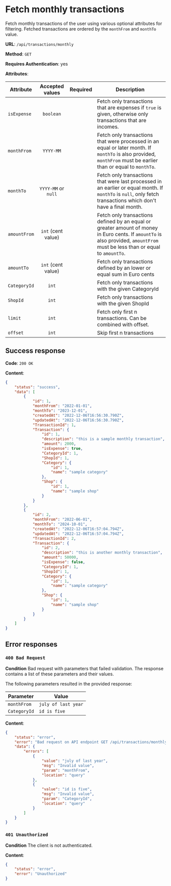 # Fetch monthly transactions

Fetch monthly transactions of the user using various optional attributes for filtering.
Fetched transactions are ordered by the `monthFrom` and `monthTo` value.

**URL**: `/api/transactions/monthly`

**Method**: `GET`

**Requires Authentication**: yes

**Attributes**:

| Attribute    |   Accepted values   | Required | Description                                                                                                                                                                  |
| ------------ | :-----------------: | :------: | ---------------------------------------------------------------------------------------------------------------------------------------------------------------------------- |
| `isExpense`  |      `boolean`      |          | Fetch only transactions that are expenses if `true` is given, otherwise only transactions that are incomes.                                                                  |
| `monthFrom`  |      `YYYY-MM`      |          | Fetch only transactions that were processed in an equal or later month. If `monthTo` is also provided, `monthFrom` must be earlier than or equal to `monthTo`.               |
| `monthTo`    | `YYYY-MM` or `null` |          | Fetch only transactions that were last processed in an earlier or equal month. If `monthTo` is `null`, only fetch transactions which don't have a final month.               |
| `amountFrom` | `int` (cent value)  |          | Fetch only transactions defined by an equal or greater amount of money in Euro cents. If `amountTo` is also provided, `amountFrom` must be less than or equal to `amountTo`. |
| `amountTo`   | `int` (cent value)  |          | Fetch only transactions defined by an lower or equal sum in Euro cents                                                                                                       |
| `CategoryId` |        `int`        |          | Fetch only transactions with the given CategoryId                                                                                                                            |
| `ShopId`     |        `int`        |          | Fetch only transactions with the given ShopId                                                                                                                                |
| `limit`      |        `int`        |          | Fetch only first n transactions. Can be combined with offset.                                                                                                                |
| `offset`     |        `int`        |          | Skip first n transactions                                                                                                                                                    |

## Success response

**Code**: `200 OK`

**Content**:
```json
{
	"status": "success",
	"data": [
		{
			"id": 1,
			"monthFrom": "2022-01-01",
			"monthTo": "2023-12-01",
			"createdAt": "2022-12-06T16:56:30.790Z",
			"updatedAt": "2022-12-06T16:56:30.790Z",
			"TransactionId": 1,
			"Transaction": {
				"id": 1,
				"description": "this is a sample monthly transaction",
				"amount": 2000,
				"isExpense": true,
				"CategoryId": 1,
				"ShopId": 1,
				"Category": {
					"id": 1,
					"name": "sample category"
				},
				"Shop": {
					"id": 1,
					"name": "sample shop"
				}
			}
		},
		{
			"id": 2,
			"monthFrom": "2022-06-01",
			"monthTo": "2024-10-01",
			"createdAt": "2022-12-06T16:57:04.794Z",
			"updatedAt": "2022-12-06T16:57:04.794Z",
			"TransactionId": 2,
			"Transaction": {
				"id": 2,
				"description": "this is another monthly transaction",
				"amount": 50000,
				"isExpense": false,
				"CategoryId": 1,
				"ShopId": 1,
				"Category": {
					"id": 1,
					"name": "sample category"
				},
				"Shop": {
					"id": 1,
					"name": "sample shop"
				}
			}
		}
	]
}
```

## Error responses
### `400 Bad Request`

**Condition**
Bad request with parameters that failed validation. The response contains a list of these parameters and their values.

The following parameters resulted in the provided response:

| Parameter    | Value               |
| ------------ | ------------------- |
| `monthFrom`  | `july of last year` |
| `CategoryId` | `id is five`        |

**Content**:
```json
{
	"status": "error",
	"error": "Bad request on API endpoint GET /api/transactions/monthly",
	"data": {
		"errors": [
			{
				"value": "july of last year",
				"msg": "Invalid value",
				"param": "monthFrom",
				"location": "query"
			},
			{
				"value": "id is five",
				"msg": "Invalid value",
				"param": "CategoryId",
				"location": "query"
			}
		]
	}
}
```

### `401 Unauthorized`

**Condition**
The client is not authenticated.

**Content**:
```json
{
	"status": "error",
	"error": "Unauthorized"
}
```
